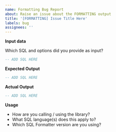 ```yaml
---
name: Formatting Bug Report
about: Raise an issue about the FORMATTING output
title: '[FORMATTING] Issue Title Here'
labels: bug
assignees: ''
---
```


**Input data**

Which SQL and options did you provide as input?

```sql
-- ADD SQL HERE
```

**Expected Output**

```sql
-- ADD SQL HERE
```

**Actual Output**

```sql
-- ADD SQL HERE
```

**Usage**

- How are you calling / using the library?
- What SQL language(s) does this apply to?
- Which SQL Formatter version are you using?
